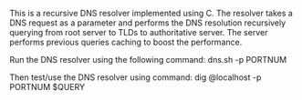 This is a recursive DNS resolver implemented using C. 
The resolver takes a DNS request as a parameter and performs the DNS resolution recursively querying from root server to TLDs to authoritative server. The server performs previous queries caching to boost the performance.

Run the DNS resolver using the following command:
dns.sh -p PORTNUM

Then test/use the DNS resolver using command: 
dig @localhost -p PORTNUM $QUERY
